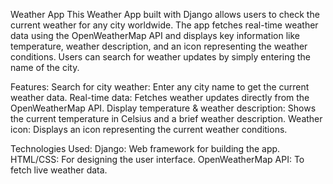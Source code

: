 Weather App
This Weather App built with Django allows users to check the current weather for any city worldwide. The app fetches real-time weather data using the OpenWeatherMap API and displays key information like temperature, weather description, and an icon representing the weather conditions. Users can search for weather updates by simply entering the name of the city.

Features:
Search for city weather: Enter any city name to get the current weather data.
Real-time data: Fetches weather updates directly from the OpenWeatherMap API.
Display temperature & weather description: Shows the current temperature in Celsius and a brief weather description.
Weather icon: Displays an icon representing the current weather conditions.

Technologies Used:
Django: Web framework for building the app.
HTML/CSS: For designing the user interface.
OpenWeatherMap API: To fetch live weather data.
